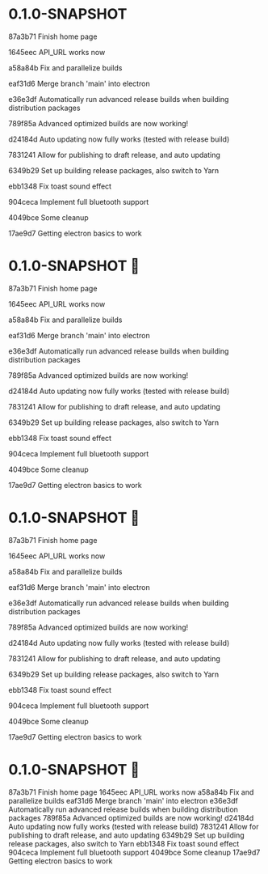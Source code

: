 
#  0.1.0-SNAPSHOT

87a3b71 Finish home page

1645eec API_URL works now

a58a84b Fix and parallelize builds

eaf31d6 Merge branch 'main' into electron

e36e3df Automatically run advanced release builds when building distribution packages

789f85a Advanced optimized builds are now working!

d24184d Auto updating now fully works (tested with release build)

7831241 Allow for publishing to draft release, and auto updating

6349b29 Set up building release packages, also switch to Yarn

ebb1348 Fix toast sound effect

904ceca Implement full bluetooth support

4049bce Some cleanup

17ae9d7 Getting electron basics to work

#  0.1.0-SNAPSHOT 📄

87a3b71 Finish home page

1645eec API_URL works now

a58a84b Fix and parallelize builds

eaf31d6 Merge branch 'main' into electron

e36e3df Automatically run advanced release builds when building distribution packages

789f85a Advanced optimized builds are now working!

d24184d Auto updating now fully works (tested with release build)

7831241 Allow for publishing to draft release, and auto updating

6349b29 Set up building release packages, also switch to Yarn

ebb1348 Fix toast sound effect

904ceca Implement full bluetooth support

4049bce Some cleanup

17ae9d7 Getting electron basics to work

#  0.1.0-SNAPSHOT 📄

87a3b71 Finish home page

1645eec API_URL works now

a58a84b Fix and parallelize builds

eaf31d6 Merge branch 'main' into electron

e36e3df Automatically run advanced release builds when building distribution packages

789f85a Advanced optimized builds are now working!

d24184d Auto updating now fully works (tested with release build)

7831241 Allow for publishing to draft release, and auto updating

6349b29 Set up building release packages, also switch to Yarn

ebb1348 Fix toast sound effect

904ceca Implement full bluetooth support

4049bce Some cleanup

17ae9d7 Getting electron basics to work

#  0.1.0-SNAPSHOT 📄

87a3b71 Finish home page 1645eec API_URL works now a58a84b Fix and parallelize builds eaf31d6 Merge branch 'main' into electron e36e3df Automatically run advanced release builds when building distribution packages 789f85a Advanced optimized builds are now working! d24184d Auto updating now fully works (tested with release build) 7831241 Allow for publishing to draft release, and auto updating 6349b29 Set up building release packages, also switch to Yarn ebb1348 Fix toast sound effect 904ceca Implement full bluetooth support 4049bce Some cleanup 17ae9d7 Getting electron basics to work

